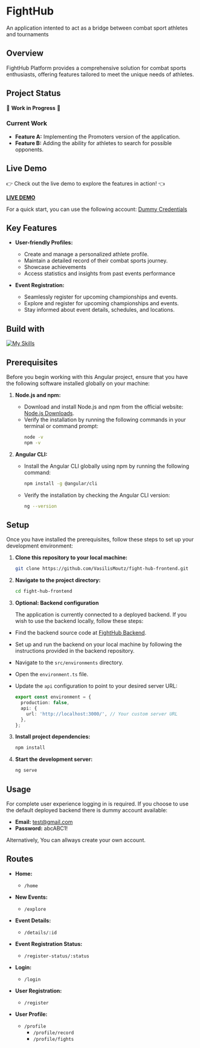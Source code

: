 # FightHub

An application intented to act as a bridge between combat sport athletes and tournaments

## Overview

FightHub Platform provides a comprehensive solution for combat sports enthusiasts, offering features tailored to meet the unique needs of athletes.

## Project Status
🚧 **Work in Progress** 🚧

### Current Work
- **Feature A:** Implementing the Promoters version of the application.
- **Feature B:** Adding the ability for athletes to search for possible opponents.

## Live Demo

👉 Check out the live demo to explore the features in action! 👈

**[LIVE DEMO](https://vasilismoutz.github.io/fight-hub-frontend/)**

For a quick start, you can use the following account:
[Dummy Credentials](#usage)

## Key Features

- **User-friendly Profiles:**
  - Create and manage a personalized athlete profile.
  - Maintain a detailed record of their combat sports journey.
  - Showcase achievements
  - Access statistics and insights from past events performance

- **Event Registration:**
  - Seamlessly register for upcoming championships and events.
  - Explore and register for upcoming championships and events.
  - Stay informed about event details, schedules, and locations.


## Build with

[![My Skills](https://skillicons.dev/icons?i=,mongo,express,angular,nodejs)](https://skillicons.dev)

## Prerequisites

Before you begin working with this Angular project, ensure that you have the following software installed globally on your machine:

1. **Node.js and npm:**
   - Download and install Node.js and npm from the official website: [Node.js Downloads](https://nodejs.org/).
   - Verify the installation by running the following commands in your terminal or command prompt:
     ```bash
     node -v
     npm -v
     ```

2. **Angular CLI:**
   - Install the Angular CLI globally using npm by running the following command:
     ```bash
     npm install -g @angular/cli
     ```
   - Verify the installation by checking the Angular CLI version:
     ```bash
     ng --version
     ```
## Setup
Once you have installed the prerequisites, follow these steps to set up your development environment:
1. **Clone this repository to your local machine:**
   ```bash
   git clone https://github.com/VasilisMoutz/fight-hub-frontend.git
   
2. **Navigate to the project directory:**
   ```bash
   cd fight-hub-frontend

3. **Optional: Backend configuration**

   The application is currently connected to a deployed backend. If you wish to use the backend locally, follow these steps:

  - Find the backend source code at [FightHub Backend](https://github.com/VasilisMoutz/fight-hub-backend).

  - Set up and run the backend on your local machine by following the instructions provided in the backend repository.

  - Navigate to the `src/environments` directory.

  - Open the `environment.ts` file.
    
  - Update the `api` configuration to point to your desired server URL:

    ```typescript
    export const environment = {
      production: false,
      api: {
        url: 'http://localhost:3000/', // Your custom server URL
      },
    };

3. **Install project dependencies:**
   ```bash
   npm install

4. **Start the development server:**
   ```bash
   ng serve

## Usage
For complete user experience logging in is required. If you choose to use the default deployed backend there is dummy account available:

- **Email:** test@gmail.com
- **Password:** abcABC1!

Alternatively, You can allways create your own account. 

## Routes

- **Home:**
  - `/home`

- **New Events:**
  - `/explore`

- **Event Details:**
  - `/details/:id`

- **Event Registration Status:**
  - `/register-status/:status`

- **Login:**
  - `/login`

- **User Registration:**
  - `/register`

- **User Profile:**
  - `/profile`
    - `/profile/record`
    - `/profile/fights`
